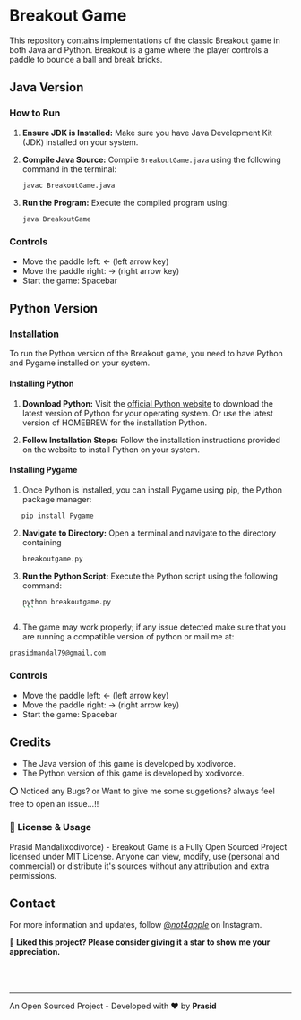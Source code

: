 # Breakout Game

This repository contains implementations of the classic Breakout game in both Java and Python. Breakout is a game where the player controls a paddle to bounce a ball and break bricks.

## Java Version

### How to Run

1. **Ensure JDK is Installed:** Make sure you have Java Development Kit (JDK) installed on your system.

2. **Compile Java Source:** Compile `BreakoutGame.java` using the following command in the terminal:

   ```bash
   javac BreakoutGame.java
   ```

3. **Run the Program:** Execute the compiled program using:
   ```bash
   java BreakoutGame
   ```

### Controls

- Move the paddle left: ← (left arrow key)
- Move the paddle right: → (right arrow key)
- Start the game: Spacebar

## Python Version

### Installation

To run the Python version of the Breakout game, you need to have Python and Pygame installed on your system.

#### Installing Python

1. **Download Python:** Visit the [official Python website](https://www.python.org/downloads/) to download the latest version of Python for your operating system. Or use the latest version of HOMEBREW for the installation Python.

2. **Follow Installation Steps:** Follow the installation instructions provided on the website to install Python on your system.

#### Installing Pygame

1. Once Python is installed, you can install Pygame using pip, the Python package manager:

```bash
   pip install Pygame
```

2. **Navigate to Directory:** Open a terminal and navigate to the directory containing

   ```bash
   breakoutgame.py
   ```

3. **Run the Python Script:** Execute the Python script using the following command:

   ````bash
   python breakoutgame.py
   ```

   ````

4. The game may work properly; if any issue detected make sure that you are running a compatible version of python or mail me at:

`prasidmandal79@gmail.com`

### Controls

- Move the paddle left: ← (left arrow key)
- Move the paddle right: → (right arrow key)
- Start the game: Spacebar

## Credits

- The Java version of this game is developed by xodivorce.
- The Python version of this game is developed by xodivorce.

⭕ Noticed any Bugs? or Want to give me some suggetions? always feel free to open an issue...!!

### 📝 License & Usage

Prasid Mandal(xodivorce) - Breakout Game is a Fully Open Sourced Project licensed under MIT License. Anyone can view, modify, use (personal and commercial) or distribute it's sources without any attribution and extra permissions.

## Contact

For more information and updates, follow [@_not4apple_](https://instagram.com/not4apple) on Instagram.

**🌟 Liked this project? Please consider giving it a star to show me your appreciation.**
<br></br>
<br></br>

---

An Open Sourced Project - Developed with ❤️ by **Prasid**
